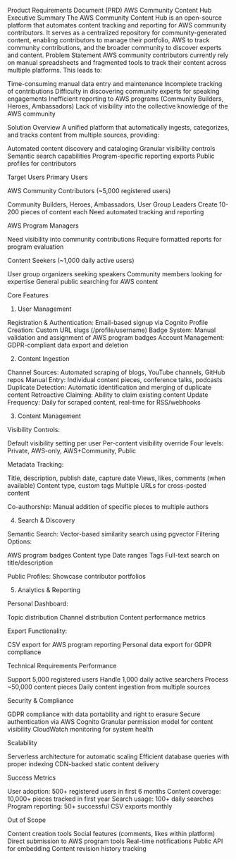 Product Requirements Document (PRD)
AWS Community Content Hub
Executive Summary
The AWS Community Content Hub is an open-source platform that automates content tracking and reporting for AWS community contributors. It serves as a centralized repository for community-generated content, enabling contributors to manage their portfolio, AWS to track community contributions, and the broader community to discover experts and content.
Problem Statement
AWS community contributors currently rely on manual spreadsheets and fragmented tools to track their content across multiple platforms. This leads to:

Time-consuming manual data entry and maintenance
Incomplete tracking of contributions
Difficulty in discovering community experts for speaking engagements
Inefficient reporting to AWS programs (Community Builders, Heroes, Ambassadors)
Lack of visibility into the collective knowledge of the AWS community

Solution Overview
A unified platform that automatically ingests, categorizes, and tracks content from multiple sources, providing:

Automated content discovery and cataloging
Granular visibility controls
Semantic search capabilities
Program-specific reporting exports
Public profiles for contributors

Target Users
Primary Users

AWS Community Contributors (~5,000 registered users)

Community Builders, Heroes, Ambassadors, User Group Leaders
Create 10-200 pieces of content each
Need automated tracking and reporting


AWS Program Managers

Need visibility into community contributions
Require formatted reports for program evaluation


Content Seekers (~1,000 daily active users)

User group organizers seeking speakers
Community members looking for expertise
General public searching for AWS content



Core Features
1. User Management

Registration & Authentication: Email-based signup via Cognito
Profile Creation: Custom URL slugs (/profile/username)
Badge System: Manual validation and assignment of AWS program badges
Account Management: GDPR-compliant data export and deletion

2. Content Ingestion

Channel Sources: Automated scraping of blogs, YouTube channels, GitHub repos
Manual Entry: Individual content pieces, conference talks, podcasts
Duplicate Detection: Automatic identification and merging of duplicate content
Retroactive Claiming: Ability to claim existing content
Update Frequency: Daily for scraped content, real-time for RSS/webhooks

3. Content Management

Visibility Controls:

Default visibility setting per user
Per-content visibility override
Four levels: Private, AWS-only, AWS+Community, Public


Metadata Tracking:

Title, description, publish date, capture date
Views, likes, comments (when available)
Content type, custom tags
Multiple URLs for cross-posted content


Co-authorship: Manual addition of specific pieces to multiple authors

4. Search & Discovery

Semantic Search: Vector-based similarity search using pgvector
Filtering Options:

AWS program badges
Content type
Date ranges
Tags
Full-text search on title/description


Public Profiles: Showcase contributor portfolios

5. Analytics & Reporting

Personal Dashboard:

Topic distribution
Channel distribution
Content performance metrics


Export Functionality:

CSV export for AWS program reporting
Personal data export for GDPR compliance



Technical Requirements
Performance

Support 5,000 registered users
Handle 1,000 daily active searchers
Process ~50,000 content pieces
Daily content ingestion from multiple sources

Security & Compliance

GDPR compliance with data portability and right to erasure
Secure authentication via AWS Cognito
Granular permission model for content visibility
CloudWatch monitoring for system health

Scalability

Serverless architecture for automatic scaling
Efficient database queries with proper indexing
CDN-backed static content delivery

Success Metrics

User adoption: 500+ registered users in first 6 months
Content coverage: 10,000+ pieces tracked in first year
Search usage: 100+ daily searches
Program reporting: 50+ successful CSV exports monthly

Out of Scope

Content creation tools
Social features (comments, likes within platform)
Direct submission to AWS program tools
Real-time notifications
Public API for embedding
Content revision history tracking